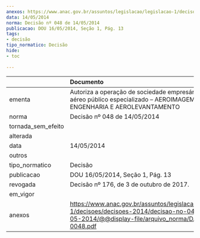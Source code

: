 ```yaml
---
anexos: https://www.anac.gov.br/assuntos/legislacao/legislacao-1/decisoes/decisoes-2014/decisao-no-048-de-14-05-2014/@@display-file/arquivo_norma/DA2014-0048.pdf
data: 14/05/2014
norma: Decisão nº 048 de 14/05/2014
publicacao: DOU 16/05/2014, Seção 1, Pág. 13
tags:
- decisão
tipo_normatico: Decisão
hide: 
- toc 
 
---
```


|                    | Documento                                                                                                                                                 |
|:-------------------|:----------------------------------------------------------------------------------------------------------------------------------------------------------|
| ementa             | Autoriza a operação de sociedade empresária de serviço aéreo público especializado – AEROIMAGEM S/A - ENGENHARIA E AEROLEVANTAMENTO                       |
| norma              | Decisão nº 048 de 14/05/2014                                                                                                                              |
| tornada_sem_efeito |                                                                                                                                                           |
| alterada           |                                                                                                                                                           |
| data               | 14/05/2014                                                                                                                                                |
| outros             |                                                                                                                                                           |
| tipo_normatico     | Decisão                                                                                                                                                   |
| publicacao         | DOU 16/05/2014, Seção 1, Pág. 13                                                                                                                          |
| revogada           | Decisão nº 176, de 3 de outubro de 2017.                                                                                                                  |
| em_vigor           |                                                                                                                                                           |
| anexos             | https://www.anac.gov.br/assuntos/legislacao/legislacao-1/decisoes/decisoes-2014/decisao-no-048-de-14-05-2014/@@display-file/arquivo_norma/DA2014-0048.pdf |